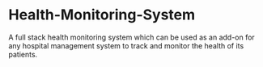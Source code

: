 # Health-Monitoring-System
A full stack health monitoring system which can be used as an add-on for any hospital management system to track and monitor the health of its patients.
